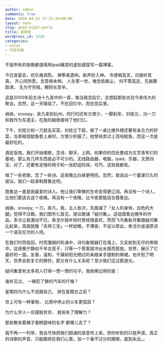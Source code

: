 ```yaml
---
author: admin
comments: true
date: 2010-04-22 17:33:24+00:00
layout: note
slug: good-night-party
title: 良宵会
wordpress_id: 3228
categories:
- notes
- 不好归类
---
```


不是所有的夜晚都值得用ipad痛苦的虚拟键盘写一篇博客。

今日良宴会，欢乐难具陈。
弹筝奋逸响，新声妙入神。
令德唱高言，识曲听其真。
齐心同所愿，含意俱未伸。
人生寄一世，奄忽若飙尘。
何不策高足，先据要路津。
无为守穷贱，轗轲长苦辛。

这是2000年前古诗十九首中的一首，每当我念起它，总想起那些古往今来伟大的聚会。忽然，这一天降临了。不在回忆中，而在现实里。

纳纳，snoopy，吴凡来到杭州，同行的还有方恨少，一脚刹车、刘桂兰，冯一刀和我作为东道主，在我的蜗居接待了他们仨。

下午，刘桂兰和一刀就去买菜，刘桂兰下厨，做了一桌比楼外楼还要有亲合力的好菜，当青椒烧鱿鱼卷上桌时。方恨少折服了。他曾经卖过上百吨鱿鱼，而这一次是最好吃的。

酒足饭饱，我们开始唱歌，念诗，聊天，上网。如果你的住处要成为文艺青年们的基地，那么有几样东西是必不可少的。无线路由器，电脑，ipad，乐器，文房四宝，对了，还要有足够的椅子和一张舒适的床。可巧，这些我都有。

唱了一些老歌，念了一些诗。这夜晚比白昼更明亮。忽然，我说出一个蓄谋已久的提议。我们一起录制聂鲁达吧。

聂鲁达一直是我最爱的诗人。他让我们卑微的生命变得更辽阔。再没有一个诗人，比他们更适合这个夜晚。再没有一个夜晚，比今夜更能适合聂鲁达。

纳纳，snoopy, 一刀，吴凡，我，五人依次，先朗诵了「女人的身体，白色的大腿」觉得不过瘾，我们图穷匕首见，提议朗诵「疑问集」。这组聂鲁达晚年的作品，多次让我激动不已。泰戈尔我年轻时曾经很喜欢，然而飞鸟集新月集跟疑问集比起来，简直就像「吉祥三宝」一样幼稚。不薄彼，不足以厚此，泰戈尔迷请原谅一个语无伦次的人吧。

在我们时而低回，时而激越的轮诵中，诗句象银器打在墙上，又反射到无尽的黑暗中。这夜晚宁静如千年古莲子，只等一个答案就冲出水面而怒放。世界，展示了它最好的一面。友善，温和，干燥如阳光晒过的亲娘亲手缝制的棉被。也许到了明天，世界会恢复它的狰狞。那又有什么关系呢？至少我们见过那道光。

疑问集里有太多把人打得一愣一愣的句子。我依稀记得的是：

谁听见过，
一辆犯了罪的汽车的忏悔？

星期四为什么不说服自己，
排在星期五之前？

世上可有一种事物，
比雨中停止的火车更孤寂？

为什么穷人一旦摆脱贫穷，
就丧失了理解力？

那些散发着橘子蛋糕甜味的名字
都哪儿去了？

我不再一一列举，我会尽快把我们朗诵的录音传上来，但你听到的只是声波。真正的诗歌的声音，只能飘扬在我们心里。加一个毫不过分的期限，直到永远。。





